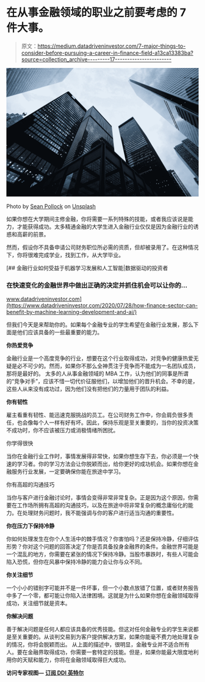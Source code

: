 # 在从事金融领域的职业之前要考虑的 7 件大事。

> 原文：<https://medium.datadriveninvestor.com/7-major-things-to-consider-before-pursuing-a-career-in-finance-field-a13ca13383ba?source=collection_archive---------17----------------------->

![](img/c94186e238fe44890ed9ca0c23bed8c6.png)

Photo by [Sean Pollock](https://unsplash.com/@seanpollock?utm_source=medium&utm_medium=referral) on [Unsplash](https://unsplash.com?utm_source=medium&utm_medium=referral)

如果你想在大学期间主修金融，你将需要一系列特殊的技能，或者我应该说是能力，才能获得成功。太多精通金融的大学生进入金融行业仅仅是因为金融行业的诱惑和高薪的前景。

然而，假设你不具备申请公司财务职位所必需的资质，但却被录用了。在这种情况下，你将很难完成学业，找到工作，从大学毕业。

[](https://www.datadriveninvestor.com/2020/07/28/how-finance-sector-can-benefit-by-machine-learning-development-and-ai/) [## 金融行业如何受益于机器学习发展和人工智能|数据驱动的投资者

### 在快速变化的金融世界中做出正确的决定并抓住机会可以让你的…

www.datadriveninvestor.com](https://www.datadriveninvestor.com/2020/07/28/how-finance-sector-can-benefit-by-machine-learning-development-and-ai/) 

但我们今天是来帮助你的。如果每个金融专业的学生希望在金融行业发展，那么下面是他们应该具备的一些最重要的能力。

**你热爱竞争**

金融行业是一个高度竞争的行业，想要在这个行业取得成功，对竞争的健康热爱无疑是必不可少的。然而，如果你不那么全神贯注于竞争而不能成为一名团队成员，那将是最好的。
太多的人从事金融领域的 MBA 工作，认为他们的同事是所谓的“竞争对手”，应该不惜一切代价征服他们，以增加他们的晋升机会。不幸的是，这些人从来没有成功过，因为他们没有把他们的力量用于团队的利益。

**你有韧性**

雇主看重有韧性、能迅速克服挑战的员工。在公司财务工作中，你会肩负很多责任，也会像每个人一样有好有坏。因此，保持乐观是至关重要的，当你的投资决策不成功时，你不应该被压力或消极情绪所困扰。

你学得很快

当你在金融行业工作时，事情发展得非常快，如果你想生存下去，你必须是一个快速的学习者。你的学习方法会让你脱颖而出，给你更好的成功机会。如果你想在金融服务行业发展，一定要确保你能在旅途中学习。

你有高超的沟通技巧

当你与客户进行金融讨论时，事情会变得非常非常复杂。正是因为这个原因，你需要在工作场所拥有高超的沟通技巧，以及在旅途中将非常复杂的概念庸俗化的能力。在处理财务问题时，我不能强调与你的客户进行适当沟通的重要性。

**你在压力下保持冷静**

你如何处理发生在你个人生活中的棘手情况？你害怕吗？还是保持冷静，仔细评估形势？你对这个问题的回答决定了你是否具备投身金融界的条件。金融世界可能是一个混乱的地方，你需要在紧张的情况下保持冷静。当股市暴跌时，有些人可能会陷入恐慌，但你在风暴中保持冷静的能力会让你与众不同。

**你关注细节**

一个小小的错别字可能并不是一件坏事，但一个小数点放错了位置，或者财务报告中多了一个零，都可能让你陷入法律困境。这就是为什么如果你想在金融领域取得成功，关注细节就是资本。

**你解决问题**

善于解决问题是任何人都应该具备的优秀技能。但这对任何金融专业的学生来说都是至关重要的。从谈判交易到为客户提供解决方案，如果你能毫不费力地处理复杂的情况，你将会脱颖而出。
从上面的描述中，很明显，金融专业并不适合所有人。要在金融界取得成功，你需要一套特定的技能。但是，如果你能最大限度地利用你的天赋和能力，你将在金融领域取得巨大成功。

**访问专家视图—** [**订阅 DDI 英特尔**](https://datadriveninvestor.com/ddi-intel)